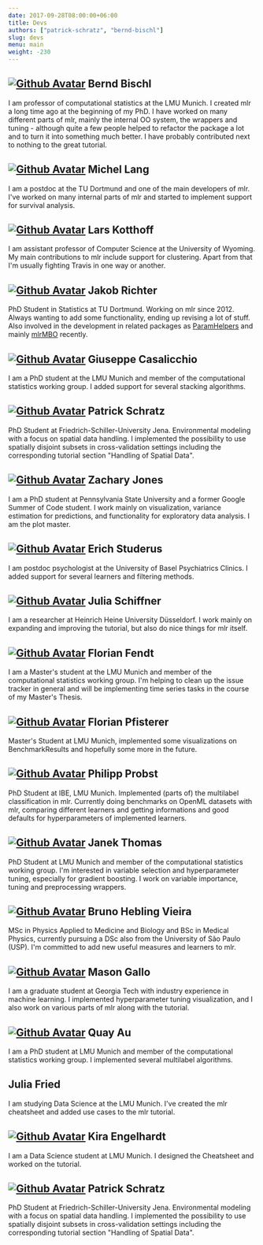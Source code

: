 ```yaml
---
date: 2017-09-28T08:00:00+06:00
title: Devs
authors: ["patrick-schratz", "bernd-bischl"]
slug: devs
menu: main
weight: -230
---
```


## [![Github Avatar](https://avatars1.githubusercontent.com/u/1225974?v=3&s=32)](https://github.com/berndbischl) Bernd Bischl
I am professor of computational statistics at the LMU Munich. I created mlr a long time ago at the beginning of my PhD. I have worked on many different parts of mlr, mainly the internal OO system, the wrappers and tuning - although quite a few people helped to refactor the package a lot and to turn it into something much better. I have probably contributed next to nothing to the great tutorial.  

## [![Github Avatar](https://avatars2.githubusercontent.com/u/1260920?v=3&s=32)](https://github.com/mllg) Michel Lang
I am a postdoc at the TU Dortmund and one of the main developers of mlr. I've worked on many internal parts of mlr and started to implement support for survival analysis. 

## [![Github Avatar](https://avatars2.githubusercontent.com/u/579233?v=3&s=32)](https://github.com/larskotthoff) Lars Kotthoff
I am assistant professor of Computer Science at the University of Wyoming. My main contributions to mlr include support for clustering. Apart from that I'm usually fighting Travis in one way or another.

## [![Github Avatar](https://avatars0.githubusercontent.com/u/1888623?v=3&s=32)](https://github.com/jakob-r) Jakob Richter
PhD Student in Statistics at TU Dortmund. Working on mlr since 2012. Always wanting to add some functionality, ending up revising a lot of stuff. Also involved in the development in related packages as [ParamHelpers](https://github.com/berndbischl/ParamHelpers) and mainly [mlrMBO](https://github.com/berndbischl/mlrMBO) recently.

## [![Github Avatar](https://avatars0.githubusercontent.com/u/4238748?v=3&s=32)](https://github.com/giuseppec) Giuseppe Casalicchio
I am a PhD student at the LMU Munich and member of the computational statistics working group. I added support for several stacking algorithms.

## [![Github Avatar](https://avatars0.githubusercontent.com/u/8430564?v=3&s=40)](https://github.com/pat-s) Patrick Schratz
PhD Student at Friedrich-Schiller-University Jena. Environmental modeling with a focus on spatial data handling. I implemented the possibility to use spatially disjoint subsets in cross-validation settings including the corresponding tutorial section "Handling of Spatial Data".  

## [![Github Avatar](https://avatars0.githubusercontent.com/u/1114501?v=3&s=32)](https://github.com/zmjones) Zachary Jones
I am a PhD student at Pennsylvania State University and a former Google Summer of Code student. I work mainly on visualization, variance estimation for predictions, and functionality for exploratory data analysis. I am the plot master.

## [![Github Avatar](https://avatars0.githubusercontent.com/u/373643?v=3&s=32)](https://github.com/studerus) Erich Studerus
I am postdoc psychologist at the University of Basel Psychiatrics Clinics. I added support for several learners and filtering methods. 

## [![Github Avatar](https://avatars0.githubusercontent.com/u/8244303?v=3&s=32)](https://github.com/schiffner) Julia Schiffner
I am a researcher at Heinrich Heine University Düsseldorf. I work mainly on expanding and improving the tutorial, but also do nice things for mlr itself.

## [![Github Avatar](https://avatars0.githubusercontent.com/u/13407676?v=3&s=32)](https://github.com/florianfendt) Florian Fendt
I am a Master's student at the LMU Munich and member of the computational statistics working group. I'm helping to clean up the issue tracker in general and will be implementing time series tasks in the course of my Master's Thesis.

## [![Github Avatar](https://avatars0.githubusercontent.com/u/7313671?v=3&s=32)](https://github.com/pfistfl) Florian Pfisterer
Master's Student at LMU Munich, implemented some visualizations on BenchmarkResults and hopefully some more in the future.

## [![Github Avatar](https://avatars0.githubusercontent.com/u/11573242?v=3&s=40)](https://github.com/philipppro) Philipp Probst
PhD Student at IBE, LMU Munich. Implemented (parts of) the multilabel classification in mlr. Currently doing benchmarks on OpenML datasets with mlr, comparing different learners and getting informations and good defaults for hyperparameters of implemented learners.

## [![Github Avatar](https://avatars1.githubusercontent.com/u/7561944?v=3&s=40)](https://github.com/ja-thomas) Janek Thomas
PhD Student at LMU Munich and member of the computational statistics working group. I'm interested in variable selection and hyperparameter tuning, especially for gradient boosting. I work on variable importance, tuning and  preprocessing wrappers.

## [![Github Avatar](https://avatars3.githubusercontent.com/u/18633953?v=3&s=40)](https://github.com/bhvieira) Bruno Hebling Vieira
MSc in Physics Applied to Medicine and Biology and BSc in Medical Physics, currently pursuing a DSc also from the University of São Paulo (USP). I'm committed to add new useful measures and learners to mlr.

## [![Github Avatar](https://avatars2.githubusercontent.com/u/4913951?v=3&s=32)](https://github.com/MasonGallo) Mason Gallo
I am a graduate student at Georgia Tech with industry experience in machine learning. I implemented hyperparameter tuning visualization, and I also work on various parts of mlr along with the tutorial.

## [![Github Avatar](https://avatars3.githubusercontent.com/u/15329438?v=3&s=32)](https://github.com/QuayAu) Quay Au
I am a PhD student at LMU Munich and member of the computational statistics working group. I implemented several multilabel algorithms.

## Julia Fried
I am studying Data Science at the LMU Munich. I've created the mlr cheatsheet and added use cases to the mlr tutorial.

## [![Github Avatar](https://avatars0.githubusercontent.com/u/26045602?v=3&s=40)](https://github.com/engelhardtk) Kira Engelhardt
I am a Data Science student at LMU Munich. I designed the Cheatsheet and worked on the tutorial. 

## [![Github Avatar](https://avatars0.githubusercontent.com/u/8430564?v=3&s=40)](https://github.com/pat-s) Patrick Schratz
PhD Student at Friedrich-Schiller-University Jena. Environmental modeling with a focus on spatial data handling. I implemented the possibility to use spatially disjoint subsets in cross-validation settings including the corresponding tutorial section "Handling of Spatial Data".  
